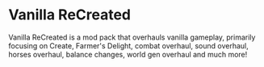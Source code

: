 # Vanilla ReCreated
Vanilla ReCreated is a mod pack that overhauls vanilla gameplay, primarily focusing on Create, Farmer's Delight, combat overhaul, sound overhaul, horses overhaul, balance changes, world gen overhaul and much more!

